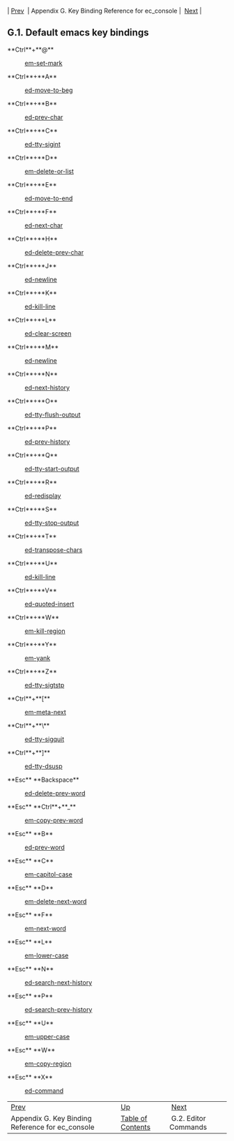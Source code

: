 | [Prev](libedit)  | Appendix G. Key Binding Reference for ec_console |  [Next](libedit.editor.commands.php) |

## G.1. Default emacs key bindings

<dl className="variablelist">

<dt>**Ctrl**+**@**</dt>

<dd>

[em-set-mark](libedit.editor.commands#libedit.func.em-set-mark "G.2.48. em-set-mark")

</dd>

<dt>**Ctrl**+**A**</dt>

<dd>

[ed-move-to-beg](libedit.editor.commands#libedit.func.ed-move-to-beg "G.2.62. ed-move-to-beg")

</dd>

<dt>**Ctrl**+**B**</dt>

<dd>

[ed-prev-char](libedit.editor.commands#libedit.func.ed-prev-char "G.2.66. ed-prev-char")

</dd>

<dt>**Ctrl**+**C**</dt>

<dd>

[ed-tty-sigint](libedit.editor.commands#libedit.func.ed-tty-sigint "G.2.71. ed-tty-sigint")

</dd>

<dt>**Ctrl**+**D**</dt>

<dd>

[em-delete-or-list](libedit.editor.commands#libedit.func.em-delete-or-list "G.2.37. em-delete-or-list")

</dd>

<dt>**Ctrl**+**E**</dt>

<dd>

[ed-move-to-end](libedit.editor.commands#libedit.func.ed-move-to-end "G.2.61. ed-move-to-end")

</dd>

<dt>**Ctrl**+**F**</dt>

<dd>

[ed-next-char](libedit.editor.commands#libedit.func.ed-next-char "G.2.64. ed-next-char")

</dd>

<dt>**Ctrl**+**H**</dt>

<dd>

[ed-delete-prev-char](libedit.editor.commands#libedit.func.ed-delete-prev-char "G.2.79. ed-delete-prev-char")

</dd>

<dt>**Ctrl**+**J**</dt>

<dd>

[ed-newline](libedit.editor.commands#libedit.func.ed-newline "G.2.78. ed-newline")

</dd>

<dt>**Ctrl**+**K**</dt>

<dd>

[ed-kill-line](libedit.editor.commands#libedit.func.ed-kill-line "G.2.60. ed-kill-line")

</dd>

<dt>**Ctrl**+**L**</dt>

<dd>

[ed-clear-screen](libedit.editor.commands#libedit.func.ed-clear-screen "G.2.80. ed-clear-screen")

</dd>

<dt>**Ctrl**+**M**</dt>

<dd>

[ed-newline](libedit.editor.commands#libedit.func.ed-newline "G.2.78. ed-newline")

</dd>

<dt>**Ctrl**+**N**</dt>

<dd>

[ed-next-history](libedit.editor.commands#libedit.func.ed-next-history "G.2.85. ed-next-history")

</dd>

<dt>**Ctrl**+**O**</dt>

<dd>

[ed-tty-flush-output](libedit.editor.commands#libedit.func.ed-tty-flush-output "G.2.73. ed-tty-flush-output")

</dd>

<dt>**Ctrl**+**P**</dt>

<dd>

[ed-prev-history](libedit.editor.commands#libedit.func.ed-prev-history "G.2.84. ed-prev-history")

</dd>

<dt>**Ctrl**+**Q**</dt>

<dd>

[ed-tty-start-output](libedit.editor.commands#libedit.func.ed-tty-start-output "G.2.77. ed-tty-start-output")

</dd>

<dt>**Ctrl**+**R**</dt>

<dd>

[ed-redisplay](libedit.editor.commands#libedit.func.ed-redisplay "G.2.81. ed-redisplay")

</dd>

<dt>**Ctrl**+**S**</dt>

<dd>

[ed-tty-stop-output](libedit.editor.commands#libedit.func.ed-tty-stop-output "G.2.76. ed-tty-stop-output")

</dd>

<dt>**Ctrl**+**T**</dt>

<dd>

[ed-transpose-chars](libedit.editor.commands#libedit.func.ed-transpose-chars "G.2.63. ed-transpose-chars")

</dd>

<dt>**Ctrl**+**U**</dt>

<dd>

[ed-kill-line](libedit.editor.commands#libedit.func.ed-kill-line "G.2.60. ed-kill-line")

</dd>

<dt>**Ctrl**+**V**</dt>

<dd>

[ed-quoted-insert](libedit.editor.commands#libedit.func.ed-quoted-insert "G.2.67. ed-quoted-insert")

</dd>

<dt>**Ctrl**+**W**</dt>

<dd>

[em-kill-region](libedit.editor.commands#libedit.func.em-kill-region "G.2.41. em-kill-region")

</dd>

<dt>**Ctrl**+**Y**</dt>

<dd>

[em-yank](libedit.editor.commands#libedit.func.em-yank "G.2.39. em-yank")

</dd>

<dt>**Ctrl**+**Z**</dt>

<dd>

[ed-tty-sigtstp](libedit.editor.commands#libedit.func.ed-tty-sigtstp "G.2.75. ed-tty-sigtstp")

</dd>

<dt>**Ctrl**+**[**</dt>

<dd>

[em-meta-next](libedit.editor.commands#libedit.func.em-meta-next "G.2.51. em-meta-next")

</dd>

<dt>**Ctrl**+**\**</dt>

<dd>

[ed-tty-sigquit](libedit.editor.commands#libedit.func.ed-tty-sigquit "G.2.74. ed-tty-sigquit")

</dd>

<dt>**Ctrl**+**]**</dt>

<dd>

[ed-tty-dsusp](libedit.editor.commands#libedit.func.ed-tty-dsusp "G.2.72. ed-tty-dsusp")

</dd>

<dt>**Esc** **Backspace**</dt>

<dd>

[ed-delete-prev-word](libedit.editor.commands#libedit.func.ed-delete-prev-word "G.2.58. ed-delete-prev-word")

</dd>

<dt>**Esc** **Ctrl**+**_**</dt>

<dd>

[em-copy-prev-word](libedit.editor.commands#libedit.func.em-copy-prev-word "G.2.53. em-copy-prev-word")

</dd>

<dt>**Esc** **B**</dt>

<dd>

[ed-prev-word](libedit.editor.commands#libedit.func.ed-prev-word "G.2.65. ed-prev-word")

</dd>

<dt>**Esc** **C**</dt>

<dd>

[em-capitol-case](libedit.editor.commands#libedit.func.em-capitol-case "G.2.46. em-capitol-case")

</dd>

<dt>**Esc** **D**</dt>

<dd>

[em-delete-next-word](libedit.editor.commands#libedit.func.em-delete-next-word "G.2.38. em-delete-next-word")

</dd>

<dt>**Esc** **F**</dt>

<dd>

[em-next-word](libedit.editor.commands#libedit.func.em-next-word "G.2.44. em-next-word")

</dd>

<dt>**Esc** **L**</dt>

<dd>

[em-lower-case](libedit.editor.commands#libedit.func.em-lower-case "G.2.47. em-lower-case")

</dd>

<dt>**Esc** **N**</dt>

<dd>

[ed-search-next-history](libedit.editor.commands#libedit.func.ed-search-next-history "G.2.87. ed-search-next-history")

</dd>

<dt>**Esc** **P**</dt>

<dd>

[ed-search-prev-history](libedit.editor.commands#libedit.func.ed-search-prev-history "G.2.86. ed-search-prev-history")

</dd>

<dt>**Esc** **U**</dt>

<dd>

[em-upper-case](libedit.editor.commands#libedit.func.em-upper-case "G.2.45. em-upper-case")

</dd>

<dt>**Esc** **W**</dt>

<dd>

[em-copy-region](libedit.editor.commands#libedit.func.em-copy-region "G.2.42. em-copy-region")

</dd>

<dt>**Esc** **X**</dt>

<dd>

[ed-command](libedit.extended "G.3. Extended Commands")

</dd>

</dl>

|     |     |     |
| --- | --- | --- |
| [Prev](libedit)  | [Up](libedit.php) |  [Next](libedit.editor.commands.php) |
| Appendix G. Key Binding Reference for ec_console  | [Table of Contents](index) |  G.2. Editor Commands |
